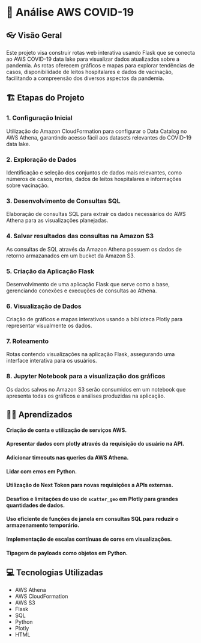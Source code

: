 # 🦠 Análise AWS COVID-19 

## 👓 Visão Geral
Este projeto visa construir rotas web interativa usando Flask que se conecta ao AWS COVID-19 data lake para visualizar dados atualizados sobre a pandemia. As rotas oferecem gráficos e mapas para explorar tendências de casos, disponibilidade de leitos hospitalares e dados de vacinação, facilitando a compreensão dos diversos aspectos da pandemia.

## 🏗️ Etapas do Projeto
### 1. Configuração Inicial
Utilização do Amazon CloudFormation para configurar o Data Catalog no AWS Athena, garantindo acesso fácil aos datasets relevantes do COVID-19 data lake.

### 2. Exploração de Dados
Identificação e seleção dos conjuntos de dados mais relevantes, como números de casos, mortes, dados de leitos hospitalares e informações sobre vacinação.

### 3. Desenvolvimento de Consultas SQL
Elaboração de consultas SQL para extrair os dados necessários do AWS Athena para as visualizações planejadas.

### 4. Salvar resultados das consultas na Amazon S3
As consultas de SQL através da Amazon Athena possuem os dados de retorno armazanados em um bucket da Amazon S3.

### 5. Criação da Aplicação Flask
Desenvolvimento de uma aplicação Flask que serve como a base, gerenciando conexões e execuções de consultas ao Athena.

### 6. Visualização de Dados
Criação de gráficos e mapas interativos usando a biblioteca Plotly para representar visualmente os dados.

### 7. Roteamento
Rotas contendo visualizações na aplicação Flask, assegurando uma interface interativa para os usuários.

### 8. Jupyter Notebook para a visualização dos gráficos
Os dados salvos no Amazon S3 serão consumidos em um notebook que apresenta todas os gráficos e análises produzidas na aplicação.

## ✍🏼 Aprendizados
#### Criação de conta e utilização de serviços AWS.

#### Apresentar dados com plotly através da requisição do usuário na API.

#### Adicionar timeouts nas queries da AWS Athena.

#### Lidar com erros em Python.

#### Utilização de Next Token para novas requisições a APIs externas.

#### Desafios e limitações do uso de `scatter_geo` em Plotly para grandes quantidades de dados.

#### Uso eficiente de funções de janela em consultas SQL para reduzir o armazenamento temporário.

#### Implementação de escalas contínuas de cores em visualizações.

#### Tipagem de payloads como objetos em Python.

## 💻 Tecnologias Utilizadas
- AWS Athena
- AWS CloudFormation
- AWS S3
- Flask
- SQL
- Python
- Plotly
- HTML